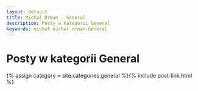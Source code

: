 ```yaml
---
layout: default
title: Michał Orman - General
description: Posty w kategorii General
keywords: michał michal orman General
---
```

# Posty w kategorii General
{% assign category = site.categories.general %}{% include post-link.html %}